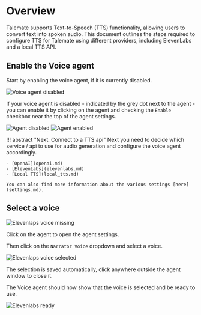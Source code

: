 # Overview

Talemate supports Text-to-Speech (TTS) functionality, allowing users to convert text into spoken audio. This document outlines the steps required to configure TTS for Talemate using different providers, including ElevenLabs and a local TTS API.

## Enable the Voice agent

Start by enabling the voice agent, if it is currently disabled. 

![Voice agent disabled](/talemate/img/0.26.0/voice-agent-disabled.png)

If your voice agent is disabled - indicated by the grey dot next to the agent - you can enable it by clicking on the agent and checking the `Enable` checkbox near the top of the agent settings.

![Agent disabled](/talemate/img/0.26.0/agent-disabled.png) ![Agent enabled](/talemate/img/0.26.0/agent-enabled.png)


!!! abstract "Next: Connect to a TTS api"
    Next you need to decide which service / api to use for audio generation and configure the voice agent accordingly.

    - [OpenAI](openai.md)
    - [ElevenLabs](elevenlabs.md)
    - [Local TTS](local_tts.md)

    You can also find more information about the various settings [here](settings.md).

## Select a voice

![Elevenlaps voice missing](/talemate/img/0.26.0/voice-agent-no-voice-selected.png)

Click on the agent to open the agent settings.

Then click on the `Narrator Voice` dropdown and select a voice.

![Elevenlaps voice selected](/talemate/img/0.26.0/voice-agent-select-voice.png)

The selection is saved automatically, click anywhere outside the agent window to close it.

The Voice agent should now show that the voice is selected and be ready to use.

![Elevenlabs ready](/talemate/img/0.26.0/elevenlabs-ready.png)